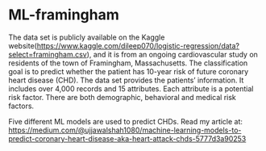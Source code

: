 # ML-framingham

The data set is publicly available on the Kaggle website(https://www.kaggle.com/dileep070/logistic-regression/data?select=framingham.csv), and it is from an ongoing cardiovascular study on residents of the town of Framingham, Massachusetts. The classification goal is to predict whether the patient has 10-year risk of future coronary heart disease (CHD). The data set provides the patients’ information. It includes over 4,000 records and 15 attributes. Each attribute is a potential risk factor. There are both demographic, behavioral and medical risk factors.

Five different ML models are used to predict CHDs. Read my article at: https://medium.com/@ujjawalshah1080/machine-learning-models-to-predict-coronary-heart-disease-aka-heart-attack-chds-5777d3a90253
